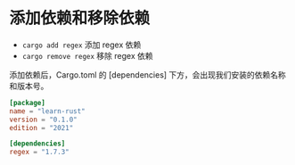 # 添加依赖和移除依赖

- `cargo add regex` 添加 regex 依赖
- `cargo remove regex` 移除 regex 依赖

添加依赖后，Cargo.toml 的 [dependencies] 下方，会出现我们安装的依赖名称和版本号。

```toml
[package]
name = "learn-rust"
version = "0.1.0"
edition = "2021"

[dependencies]
regex = "1.7.3"
```
